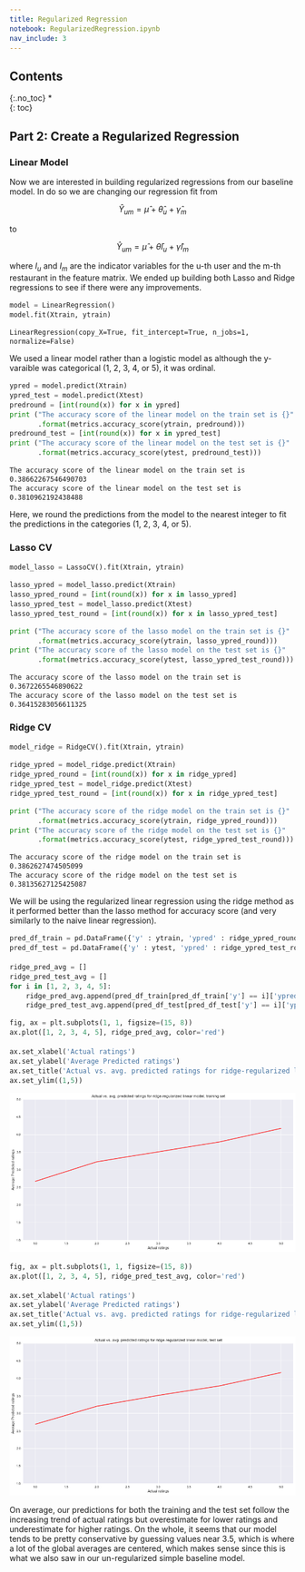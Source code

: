 ```yaml
---
title: Regularized Regression
notebook: RegularizedRegression.ipynb
nav_include: 3
---
```


## Contents
{:.no_toc}
*  
{: toc}



## Part 2: Create a Regularized Regression

### Linear Model

Now we are interested in building regularized regressions from our baseline model. In do so we are changing our regression fit from 

$$ \hat{Y}_{um} = \hat{\mu} + \hat{\theta}_{u} + \hat{\gamma}_m $$

to 

$$ \hat{Y}_{um} = \hat{\mu} + \bar{\theta}I_u + \hat{\gamma} I_m $$

where $I_u$ and $I_m$ are the indicator variables for the u-th user and the m-th restaurant in the feature matrix. We ended up building both Lasso and Ridge regressions to see if there were any improvements. 

```python
model = LinearRegression()
model.fit(Xtrain, ytrain)
```





    LinearRegression(copy_X=True, fit_intercept=True, n_jobs=1, normalize=False)



We used a linear model rather than a logistic model as although the y-varaible was categorical (1, 2, 3, 4, or 5), it was ordinal.



```python
ypred = model.predict(Xtrain)
ypred_test = model.predict(Xtest)
predround = [int(round(x)) for x in ypred]
print ("The accuracy score of the linear model on the train set is {}"
       .format(metrics.accuracy_score(ytrain, predround)))
predround_test = [int(round(x)) for x in ypred_test]
print ("The accuracy score of the linear model on the test set is {}"
       .format(metrics.accuracy_score(ytest, predround_test)))
```


    The accuracy score of the linear model on the train set is 0.38662267546490703
    The accuracy score of the linear model on the test set is 0.3810962192438488


Here, we round the predictions from the model to the nearest integer to fit the predictions in the categories (1, 2, 3, 4, or 5).

### Lasso CV



```python
model_lasso = LassoCV().fit(Xtrain, ytrain)
```




```python
lasso_ypred = model_lasso.predict(Xtrain)
lasso_ypred_round = [int(round(x)) for x in lasso_ypred]
lasso_ypred_test = model_lasso.predict(Xtest)
lasso_ypred_test_round = [int(round(x)) for x in lasso_ypred_test]
```




```python
print ("The accuracy score of the lasso model on the train set is {}"
       .format(metrics.accuracy_score(ytrain, lasso_ypred_round)))
print ("The accuracy score of the lasso model on the test set is {}"
       .format(metrics.accuracy_score(ytest, lasso_ypred_test_round)))
```


    The accuracy score of the lasso model on the train set is 0.3672265546890622
    The accuracy score of the lasso model on the test set is 0.36415283056611325


### Ridge CV



```python
model_ridge = RidgeCV().fit(Xtrain, ytrain)
```




```python
ridge_ypred = model_ridge.predict(Xtrain)
ridge_ypred_round = [int(round(x)) for x in ridge_ypred]
ridge_ypred_test = model_ridge.predict(Xtest)
ridge_ypred_test_round = [int(round(x)) for x in ridge_ypred_test]
```




```python
print ("The accuracy score of the ridge model on the train set is {}"
       .format(metrics.accuracy_score(ytrain, ridge_ypred_round)))
print ("The accuracy score of the ridge model on the test set is {}"
       .format(metrics.accuracy_score(ytest, ridge_ypred_test_round)))
```


    The accuracy score of the ridge model on the train set is 0.3862627474505099
    The accuracy score of the ridge model on the test set is 0.38135627125425087


We will be using the regularized linear regression using the ridge method as it performed better than the lasso method for accuracy score (and very similarly to the naive linear regression).



```python
pred_df_train = pd.DataFrame({'y' : ytrain, 'ypred' : ridge_ypred_round})
pred_df_test = pd.DataFrame({'y' : ytest, 'ypred' : ridge_ypred_test_round})

ridge_pred_avg = []
ridge_pred_test_avg = []
for i in [1, 2, 3, 4, 5]:
    ridge_pred_avg.append(pred_df_train[pred_df_train['y'] == i]['ypred'].mean())
    ridge_pred_test_avg.append(pred_df_test[pred_df_test['y'] == i]['ypred'].mean())
```




```python
fig, ax = plt.subplots(1, 1, figsize=(15, 8))
ax.plot([1, 2, 3, 4, 5], ridge_pred_avg, color='red')

ax.set_xlabel('Actual ratings')
ax.set_ylabel('Average Predicted ratings')
ax.set_title('Actual vs. avg. predicted ratings for ridge-regularized linear model, training set')
ax.set_ylim((1,5))
```


![png](RegularizedRegression_files/RegularizedRegression_48_1.png)




```python
fig, ax = plt.subplots(1, 1, figsize=(15, 8))
ax.plot([1, 2, 3, 4, 5], ridge_pred_test_avg, color='red')

ax.set_xlabel('Actual ratings')
ax.set_ylabel('Average Predicted ratings')
ax.set_title('Actual vs. avg. predicted ratings for ridge-regularized linear model, test set')
ax.set_ylim((1,5))
```


![png](RegularizedRegression_files/RegularizedRegression_49_1.png)


On average, our predictions for both the training and the test set follow the increasing trend of actual ratings but overestimate for lower ratings and underestimate for higher ratings. On the whole, it seems that our model tends to be pretty conservative by guessing values near 3.5, which is where a lot of the global averages are centered, which makes sense since this is what we also saw in our un-regularized simple baseline model. 

